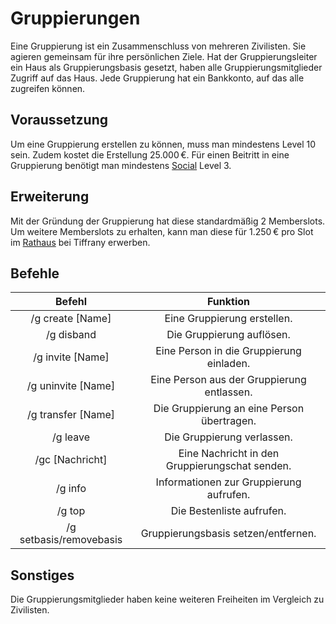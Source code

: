 # Gruppierungen
Eine Gruppierung ist ein Zusammenschluss von mehreren Zivilisten. Sie agieren gemeinsam für ihre persönlichen Ziele. Hat der Gruppierungsleiter ein Haus als Gruppierungsbasis gesetzt, haben alle Gruppierungsmitglieder Zugriff auf das Haus. Jede Gruppierung hat ein Bankkonto, auf das alle zugreifen können.

## Voraussetzung
Um eine Gruppierung erstellen zu können, muss man mindestens Level 10 sein. Zudem kostet die Erstellung 25.000 €. Für einen Beitritt in eine Gruppierung benötigt man mindestens [Social](../../pages/skills/social.md) Level 3.

## Erweiterung
Mit der Gründung der Gruppierung hat diese standardmäßig 2 Memberslots. Um weitere Memberslots zu erhalten, kann man diese für 1.250 € pro Slot im [Rathaus](../../pages/orte/rathaus.md) bei Tiffrany erwerben.

## Befehle

| Befehl | Funktion |
|:-:|:-:|
| /g create [Name] | Eine Gruppierung erstellen. |
| /g disband | Die Gruppierung auflösen. |
| /g invite [Name] | Eine Person in die Gruppierung einladen. |
| /g uninvite [Name] | Eine Person aus der Gruppierung entlassen. |
| /g transfer [Name] | Die Gruppierung an eine Person übertragen. |
| /g leave | Die Gruppierung verlassen. |
| /gc [Nachricht] | Eine Nachricht in den Gruppierungschat senden. |
| /g info | Informationen zur Gruppierung aufrufen. |
| /g top | Die Bestenliste aufrufen. |
| /g setbasis/removebasis | Gruppierungsbasis setzen/entfernen. |

## Sonstiges
Die Gruppierungsmitglieder haben keine weiteren Freiheiten im Vergleich zu Zivilisten.
